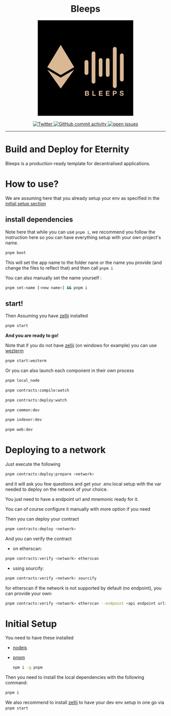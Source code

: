 <h1 align="center"> Bleeps </h1>

<p align="center">
  <a href="https://bleeps.eth.limo">
    <img src="docs/public/icon.svg" alt="Bleeps Logo" width="300">
  </a>
</p>

<p align="center">
  <a href="https://twitter.com/jollyroger_eth">
    <img alt="Twitter" src="https://img.shields.io/badge/Twitter-1DA1F2?logo=twitter&logoColor=white" />
  </a>

  <a href="https://github.com/wighawag/bleeps/commits">
    <img alt="GitHub commit activity" src="https://img.shields.io/github/commit-activity/m/wighawag/bleeps">
  </a>

  <a href="https://github.com/wighawag/bleeps/issues">
    <img alt="open issues" src="https://isitmaintained.com/badge/open/wighawag/bleeps.svg">
  </a>
</p>

---

# Build and Deploy for Eternity

Bleeps is a production-ready template for decentralised applications.

# How to use?

We are assuming here that you already setup your env as specified in the [initial setup section](#initial-setup)

## install dependencies

Note here that while you can use `pnpm i`, we recommend you follow the instruction here so you can have everything setup with your own project's name.

```bash
pnpm boot
```

This will set the app name to the folder nane or the name you provide (and change the files to reflect that) and then call `pnpm i`

You can also manually set the name yourself :

```bash
pnpm set-name [<new name>] && pnpm i
```

## start!

Then Assuming you have [zellij](https://zellij.dev/) installed

```bash
pnpm start
```

**And you are ready to go!**

Note that if you do not have [zellij](https://zellij.dev/) (on windows for example) you can use [wezterm](https://wezfurlong.org/wezterm/index.html)

```bash
pnpm start:wezterm
```

Or you can also launch each component in their own process

```bash
pnpm local_node
```

```bash
pnpm contracts:compile:watch
```

```bash
pnpm contracts:deploy:watch
```

```bash
pnpm common:dev
```

```bash
pnpm indexer:dev
```

```bash
pnpm web:dev
```

# Deploying to a network

Just execute the following

```bash
pnpm contracts:deploy:prepare <network>
```

and it will ask you few questions and get your .env.local setup with the var needed to deploy on the network of your choice.

You just need to have a endpoint url and mnemonic ready for it.

You can of course configure it manually with more option if you need

Then you can deploy your contract

```bash
pnpm contracts:deploy <network>
```

And you can verify the contract

- on etherscan:

```bash
pnpm contracts:verify <network> etherscan
```

- using sourcify:

```bash
pnpm contracts:verify <network> sourcify
```

for etherscan if the network is not supported by default (no endpoint), you can provide your own:

```bash
pnpm contracts:verify <network> etherscan --endpoint <api endpoint url>
```

# Initial Setup

You need to have these installed

- [nodejs](https://nodejs.org/en)

- [pnpm](https://pnpm.io/)

  ```bash
  npm i -g pnpm
  ```

Then you need to install the local dependencies with the following command:

```bash
pnpm i
```

We also recommend to install [zellij](https://zellij.dev/) to have your dev env setup in one go via `pnpm start`
